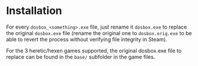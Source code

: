 # Installation

For every `dosbox_<something>.exe` file, just rename it `dosbox.exe` to replace the original `dosbox.exe` file (rename the original one to `dosbox.orig.exe` to be able to revert the process without verifying file integrity in Steam).

For the 3 heretic/hexen games supported, the original dosbox.exe file to replace can be found in the `base/` subfolder in the game files.
